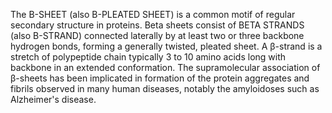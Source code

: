 The Β-SHEET (also Β-PLEATED SHEET) is a common motif of regular secondary structure in proteins. Beta sheets consist of BETA STRANDS (also Β-STRAND) connected laterally by at least two or three backbone hydrogen bonds, forming a generally twisted, pleated sheet. A β-strand is a stretch of polypeptide chain typically 3 to 10 amino acids long with backbone in an extended conformation. The supramolecular association of β-sheets has been implicated in formation of the protein aggregates and fibrils observed in many human diseases, notably the amyloidoses such as Alzheimer's disease.
